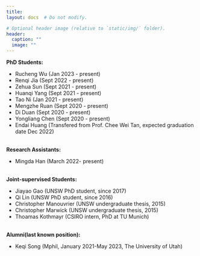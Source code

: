 ```yaml
---
title:
layout: docs  # Do not modify.

# Optional header image (relative to `static/img/` folder).
header:
  caption: ""
  image: ""
---
```

<b>PhD Students: </b>
<br>
<ul>
<li>Rucheng Wu (Jan 2023 - present)</li>
<li>Renqi Jia (Sept 2022 - present)</li>
<li>Zehua Sun (Sept 2021 - present)</li>
<li>Huanqi Yang (Sept 2021 - present)</li>
<li>Tao Ni (Jan 2021 - present)</li>
<li>Mengzhe Ruan (Sept 2020 - present)</li>
<li>Di Duan (Sept 2020 - present)</li>
<li>Yongliang Chen (Sept 2020 - present)</li>
<li>Endai Huang (Transfered from Prof. Chee Wei Tan, expected graduation date Dec 2022)</li>
</ul>
<br>
<b>Research Assistants: </b>
<br>
<ul>
<li>Mingda Han (March 2022- present)</li>
</ul>
<br>
<b>Joint-supervised Students: </b>
<br>
<ul>
<li>Jiayao Gao (UNSW PhD student, since 2017)</li>
<li>Qi Lin (UNSW PhD student, since 2016)</li>
<li>Christopher Manouvrier (UNSW undergraduate thesis, 2015)</li>
<li>Christopher Marwick (UNSW undergraduate thesis, 2015)</li>
<li>Thoamas Kothmayr (CSIRO intern,  PhD at TU Munich)</li>
</ul>

<br>
<b>Alumni(last known position): </b>
<br>
<ul>
<li>Keqi Song (Mphil, January 2021-May 2023, The University of Utah)</li>
</ul>
<br>









